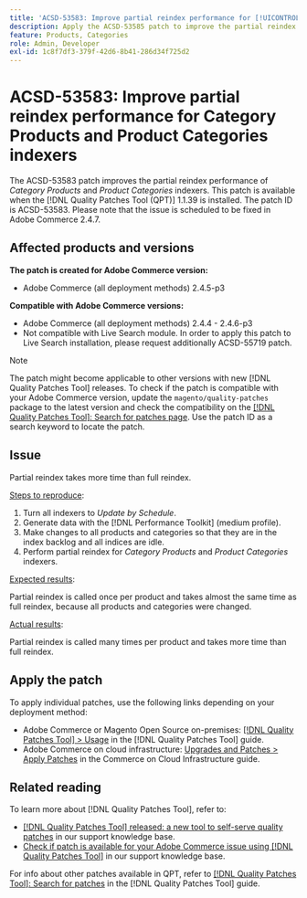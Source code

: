 ```yaml
---
title: 'ACSD-53583: Improve partial reindex performance for [!UICONTROL Category Products] and [!UICONTROL Product Categories] indexers'
description: Apply the ACSD-53585 patch to improve the partial reindex performance for Category Products and Product Categories indexers.
feature: Products, Categories
role: Admin, Developer
exl-id: 1c8f7df3-379f-42d6-8b41-286d34f725d2
---
```

# ACSD-53583: Improve partial reindex performance for Category Products and Product Categories indexers

The ACSD-53583 patch improves the partial reindex performance of *Category Products* and *Product Categories* indexers. This patch is available when the [!DNL Quality Patches Tool (QPT)] 1.1.39 is installed. The patch ID is ACSD-53583. Please note that the issue is scheduled to be fixed in Adobe Commerce 2.4.7.

## Affected products and versions

**The patch is created for Adobe Commerce version:**

* Adobe Commerce (all deployment methods) 2.4.5-p3

**Compatible with Adobe Commerce versions:**

* Adobe Commerce (all deployment methods) 2.4.4 - 2.4.6-p3
* Not compatible with Live Search module. In order to apply this patch to Live Search installation, please request additionally ACSD-55719 patch.

>[!NOTE]
>
>The patch might become applicable to other versions with new [!DNL Quality Patches Tool] releases. To check if the patch is compatible with your Adobe Commerce version, update the `magento/quality-patches` package to the latest version and check the compatibility on the [[!DNL Quality Patches Tool]: Search for patches page](https://experienceleague.adobe.com/tools/commerce-quality-patches/index.html). Use the patch ID as a search keyword to locate the patch.

## Issue

Partial reindex takes more time than full reindex.

<u>Steps to reproduce</u>:

1. Turn all indexers to *Update by Schedule*.
1. Generate data with the [!DNL Performance Toolkit] (medium profile).
1. Make changes to all products and categories so that they are in the index backlog and all indices are idle.
1. Perform partial reindex for *Category Products* and *Product Categories* indexers.

<u>Expected results</u>:

Partial reindex is called once per product and takes almost the same time as full reindex, because all products and categories were changed.

<u>Actual results</u>:

Partial reindex is called many times per product and takes more time than full reindex.

## Apply the patch

To apply individual patches, use the following links depending on your deployment method:

* Adobe Commerce or Magento Open Source on-premises: [[!DNL Quality Patches Tool] > Usage](https://experienceleague.adobe.com/docs/commerce-operations/tools/quality-patches-tool/usage.html) in the [!DNL Quality Patches Tool] guide.
* Adobe Commerce on cloud infrastructure: [Upgrades and Patches > Apply Patches](https://experienceleague.adobe.com/docs/commerce-cloud-service/user-guide/develop/upgrade/apply-patches.html) in the Commerce on Cloud Infrastructure guide.

## Related reading

To learn more about [!DNL Quality Patches Tool], refer to:

* [[!DNL Quality Patches Tool] released: a new tool to self-serve quality patches](/help/announcements/adobe-commerce-announcements/magento-quality-patches-released-new-tool-to-self-serve-quality-patches.md) in our support knowledge base.
* [Check if patch is available for your Adobe Commerce issue using [!DNL Quality Patches Tool]](/help/support-tools/patches-available-in-qpt-tool/check-patch-for-magento-issue-with-magento-quality-patches.md) in our support knowledge base.

For info about other patches available in QPT, refer to [[!DNL Quality Patches Tool]: Search for patches](https://experienceleague.adobe.com/tools/commerce-quality-patches/index.html) in the [!DNL Quality Patches Tool] guide.
